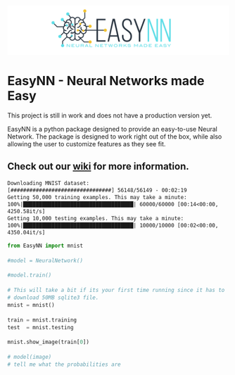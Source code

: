 ![](https://raw.githubusercontent.com/danielwilczak101/EasyNN/media/images/readme_logo.png)

# EasyNN - Neural Networks made Easy

This project is still in work and does not have a production version yet.

EasyNN is a python package designed to provide an easy-to-use Neural Network. The package is designed to work right out of the box, while also allowing the user to customize features as they see fit. 

## Check out our [wiki](https://github.com/danielwilczak101/EasyNN/wiki) for more information.


```
Downloading MNIST dataset:
[################################] 56148/56149 - 00:02:19
Getting 50,000 training examples. This may take a minute:
100%|███████████████████████████████████| 60000/60000 [00:14<00:00, 4250.58it/s]
Getting 10,000 testing examples. This may take a minute:
100%|███████████████████████████████████| 10000/10000 [00:02<00:00, 4350.04it/s]
```

```Python
from EasyNN import mnist

#model = NeuralNetwork()

#model.train()

# This will take a bit if its your first time running since it has to
# download 50MB sqlite3 file.
mnist = mnist()

train = mnist.training
test  = mnist.testing

mnist.show_image(train[0])

# model(image)
# tell me what the probabilities are
```
